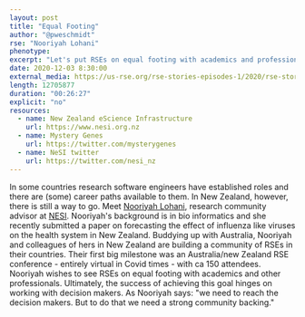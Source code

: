 ```yaml
---
layout: post
title: "Equal Footing"
author: "@pweschmidt"
rse: "Nooriyah Lohani"
phenotype: 
excerpt: "Let's put RSEs on equal footing with academics and professionals and get them recognised and formal roles, says Nooriyah Lohani from NESI in New Zealand. That requires to reach decision makers. And for that you need to build and foster a strong community first. "
date: 2020-12-03 8:30:00
external_media: https://us-rse.org/rse-stories-episodes-1/2020/rse-stories-nooriyah-lohani-episode-44.mp3
length: 12705877
duration: "00:26:27"
explicit: "no"
resources:
  - name: New Zealand eScience Infrastructure
    url: https://www.nesi.org.nz
  - name: Mystery Genes
    url: https://twitter.com/mysterygenes
  - name: NeSI twitter
    url: https://twitter.com/nesi_nz 
--- 
```

In some countries research software engineers have established roles and there are (some) career paths available to them. In New Zealand, however, there is still a way to go. Meet [Nooriyah Lohani](https://twitter.com/mysterygenes), research community advisor at [NESI](https://www.nesi.org.nz). Nooriyah's background is in bio informatics and she recently submitted a paper on forecasting the effect of influenza like viruses on the health system in New Zealand.
Buddying up with Australia, Nooriyah and colleagues of hers in New Zealand are building a community of RSEs in their countries. Their first big milestone was an Australia/new Zealand RSE conference - entirely virtual in Covid times - with ca 150 attendees. 
Nooriyah wishes to see RSEs on equal footing with academics and other professionals. Ultimately, the success of achieving this goal hinges on working with decision makers. As Nooriyah says: "we need to reach the decision makers. But to do that we need a strong community backing."
